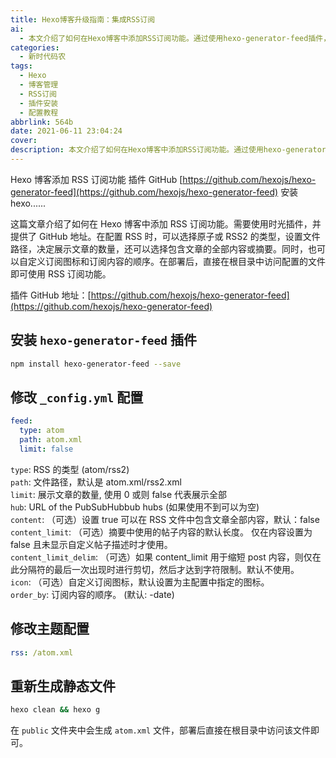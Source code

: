 ```yaml
---
title: Hexo博客升级指南：集成RSS订阅
ai:
  - 本文介绍了如何在Hexo博客中添加RSS订阅功能。通过使用hexo-generator-feed插件，可以自定义RSS类型（如Atom或RSS2）、设置文件路径、展示文章数量、选择显示内容全篇或摘要，并自定义订阅图标和内容顺序。配置示例展示了修改_config.yml的方法及生成静态文件的步骤。
categories:
  - 新时代码农
tags:
  - Hexo
  - 博客管理
  - RSS订阅
  - 插件安装
  - 配置教程
abbrlink: 564b
date: 2021-06-11 23:04:24
cover:
description: 本文介绍了如何在Hexo博客中添加RSS订阅功能。通过使用hexo-generator-feed插件，可以自定义RSS类型（如Atom或RSS2）、设置文件路径、展示文章数量、选择显示内容全篇或摘要，并自定义订阅图标和内容顺序。配置示例展示了修改_config.yml的方法及生成静态文件的步骤。
---
```


Hexo 博客添加 RSS 订阅功能 插件 GitHub [https://github.com/hexojs/hexo-generator-feed](https://github.com/hexojs/hexo-generator-feed) 安装 hexo......

这篇文章介绍了如何在 Hexo 博客中添加 RSS 订阅功能。需要使用时光插件，并提供了 GitHub 地址。在配置 RSS 时，可以选择原子或 RSS2 的类型，设置文件路径，决定展示文章的数量，还可以选择包含文章的全部内容或摘要。同时，也可以自定义订阅图标和订阅内容的顺序。在部署后，直接在根目录中访问配置的文件即可使用 RSS 订阅功能。

插件 GitHub 地址：[https://github.com/hexojs/hexo-generator-feed](https://github.com/hexojs/hexo-generator-feed)

## 安装 `hexo-generator-feed` 插件

```bash
npm install hexo-generator-feed --save
```

## 修改 `_config.yml` 配置

```yaml
feed:
  type: atom
  path: atom.xml
  limit: false
```

`type`: RSS 的类型 (atom/rss2)  
`path`: 文件路径，默认是 atom.xml/rss2.xml  
`limit`: 展示文章的数量, 使用 0 或则 false 代表展示全部  
`hub`: URL of the PubSubHubbub hubs (如果使用不到可以为空)  
`content`: （可选）设置 true 可以在 RSS 文件中包含文章全部内容，默认：false  
`content_limit`: （可选）摘要中使用的帖子内容的默认长度。 仅在内容设置为 false 且未显示自定义帖子描述时才使用。  
`content_limit_delim`: （可选）如果 content_limit 用于缩短 post 内容，则仅在此分隔符的最后一次出现时进行剪切，然后才达到字符限制。默认不使用。  
`icon`: （可选）自定义订阅图标，默认设置为主配置中指定的图标。  
`order_by`: 订阅内容的顺序。 (默认: -date)

## 修改主题配置

```yaml
rss: /atom.xml
```

## 重新生成静态文件

```bash
hexo clean && hexo g
```

在 `public` 文件夹中会生成 `atom.xml` 文件，部署后直接在根目录中访问该文件即可。
